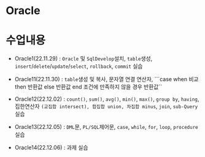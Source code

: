 # Oracle

# 수업내용

- Oracle1(22.11.29) : ```Oracle``` 및 ```SqlDevelop```설치, ```table```생성, ```insert```/```delete```/```update```/```select```, ```rollback```, ```commit``` 실습

- Oracle11(22.11.30) : ```table```생성 및 복사, 문자열 연결 연산자, ```case when 비교 then 반환값 else 반환값 end 조건에 만족하지 않을 경우 반환값``

- Oracle12(22.12.02) : ```count()```, ```sum()```, ```avg()```, ```min()```, ```max()```,
             ```group by```, ```having```, 집한연산자 ```(교집합 intersect), 합집합 union, 차집합 minus```, ```join```, ```sub-Query``` 실습

- Oracle13(22.12.05) : ```DML```문, ```PL/SQL```제어문, ```case```, ```while```, ```for```,
            ```loop```, ```procedure``` 실습

- Oracle14(22.12.06) : 과제 실습